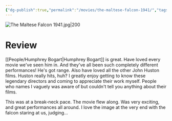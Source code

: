 ```yaml
---
{"dg-publish":true,"permalink":"/movies/the-maltese-falcon-1941/","tags":["movies"],"created":"2024-06-18","updated":"2025-03-13"}
---
```



![The Maltese Falcon 1941.jpg|200](/img/user/Attachments/The%20Maltese%20Falcon%201941.jpg)

# Review

[[People/Humphrey Bogart\|Humphrey Bogart]] is great. Have loved every movie we've seen him in. And they've all been such completely different performances! He's got range. Also have loved all the other John Huston films. Huston really hits, huh? I greatly enjoy getting to know these legendary directors and coming to appreciate their work myself. People who names I vaguely was aware of but couldn't tell you anything about their films.

This was at a break-neck pace. The movie flew along. Was very exciting, and great performances all around. I love the image at the very end with the falcon staring at us, judging...
